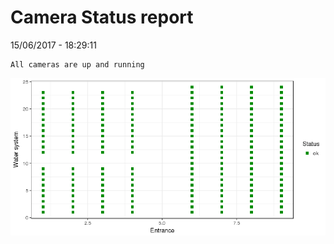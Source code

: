 Camera Status report
================
15/06/2017 - 18:29:11

    All cameras are up and running

![](camreport_files/figure-markdown_github/unnamed-chunk-2-1.png)
